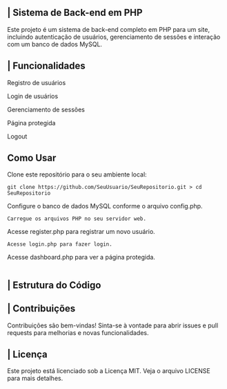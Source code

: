 ## | Sistema de Back-end em PHP
Este projeto é um sistema de back-end completo em PHP para um site, incluindo autenticação de usuários, gerenciamento de sessões e interação com um banco de dados MySQL.

## | Funcionalidades

Registro de usuários

Login de usuários

Gerenciamento de sessões

Página protegida

Logout

## Como Usar

Clone este repositório para o seu ambiente local:
```
git clone https://github.com/SeuUsuario/SeuRepositorio.git > cd SeuRepositorio

```
Configure o banco de dados MySQL conforme o arquivo config.php.
```
Carregue os arquivos PHP no seu servidor web.

```
Acesse register.php para registrar um novo usuário.

```
Acesse login.php para fazer login.

```
Acesse dashboard.php para ver a página protegida.
```
```
## | Estrutura do Código

## | Contribuições
Contribuições são bem-vindas! Sinta-se à vontade para abrir issues e pull requests para melhorias e novas funcionalidades.

## | Licença
Este projeto está licenciado sob a Licença MIT. Veja o arquivo LICENSE para mais detalhes.
